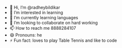 - 👋 Hi, I’m @radheybildikar
- 👀 I’m interested in learning
- 🌱 I’m currently learning languages
- 💞️ I’m looking to collaborate on hard working
- 📫 How to reach me 8888284107
- 😄 Pronouns: he
- ⚡ Fun fact: loves to play Table Tennis and like to code

<!---
radheybildikar/radheybildikar is a ✨ special ✨ repository because its `README.md` (this file) appears on your GitHub profile.
You can click the Preview link to take a look at your changes.
--->
